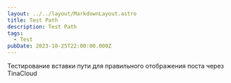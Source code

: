 ```yaml
---
layout: ../../layout/MarkdownLayout.astro
title: Test Path
description: Test Path
tags:
  - Test
pubDate: 2023-10-25T22:00:00.000Z
---
```


Тестирование вставки пути для правильного отображения поста через TinaCloud
